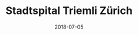 ﻿---
title:          "Stadtspital Triemli Zürich"
date:           "2018-07-05"
draft:          false
robotsExclude:  true
---
